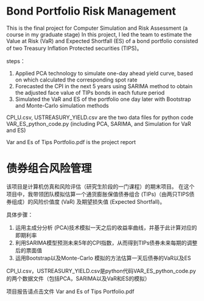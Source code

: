 # Bond Portfolio Risk Management

This is the final project for Computer Simulation and Risk Assessment (a course in my graduate stage)
In this project, I led the team to estimate the Value at Risk (VaR) and Expected Shortfall (ES) of a bond portfolio consisted of two Treasury Inflation Protected securities (TIPS)。

steps：
1.	Applied PCA technology to simulate one-day ahead yield curve, based on which calculated the corresponding spot rate 
2.	Forecasted the CPI in the next 5 years using SARIMA method to obtain the adjusted face value of TIPs bonds in each future period
3.	Simulated the VaR and ES of the portfolio one day later with Bootstrap and Monte-Carlo simulation methods    

CPI_U.csv, USTREASURY_YIELD.csv are the two data files for python code VAR_ES_python_code.py (including PCA, SARIMA, and Simulation for VaR and ES)

Var and Es of Tips Portfolio.pdf is the project report


# 债券组合风险管理 

该项目是计算机仿真和风险评估（研究生阶段的一门课程）的期末项目。
在这个项目中，我带领团队模拟估算一个通货膨胀保值债券组合 (TIPs)（由两只TIPS债券组成）的风险价值度 (VaR) 及期望损失值 (Expected Shortfall)。

具体步骤：
1. 运用主成分分析 (PCA)技术模拟一天之后的收益率曲线，并基于此计算对应的即期利率
2. 利用SARIMA模型预测未来5年的CPI指数，从而得到TIPs债券未来每期的调整后的票面值
3. 运用Bootstrap以及Monte-Carlo 模拟的方法估算一天后债券的VaR以及ES

CPI_U.csv，USTREASURY_YIELD.csv是python代码VAR_ES_python_code.py的两个数据文件（包括PCA，SARIMA以及VaR和ES的模拟）

项目报告请点击文件 Var and Es of Tips Portfolio.pdf
